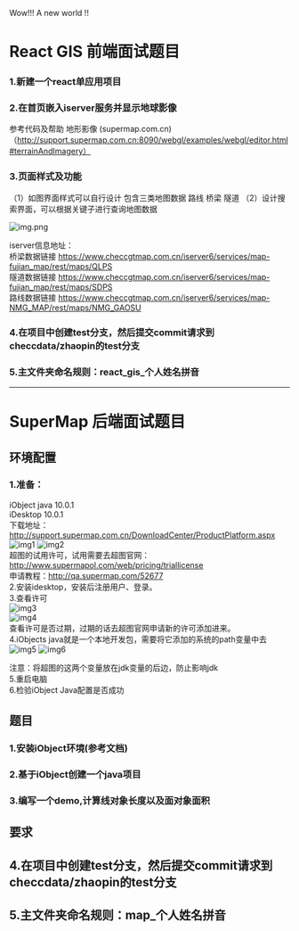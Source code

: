 Wow!!!
A new world !!


# React GIS 前端面试题目


### 1.新建一个react单应用项目

### 2.在首页嵌入iserver服务并显示地球影像

参考代码及帮助 地形影像 (supermap.com.cn)
（http://support.supermap.com.cn:8090/webgl/examples/webgl/editor.html#terrainAndImagery）


### 3.页面样式及功能
（1）如图界面样式可以自行设计 包含三类地图数据 路线 桥梁 隧道
（2）设计搜索界面，可以根据关键子进行查询地图数据

![img.png](img/img.png)


iserver信息地址：  
桥梁数据链接
https://www.checcgtmap.com.cn/iserver6/services/map-fujian_map/rest/maps/QLPS  
隧道数据链接
https://www.checcgtmap.com.cn/iserver6/services/map-fujian_map/rest/maps/SDPS  
路线数据链接
https://www.checcgtmap.com.cn/iserver6/services/map-NMG_MAP/rest/maps/NMG_GAOSU  

### 4.在项目中创建test分支，然后提交commit请求到checcdata/zhaopin的test分支

### 5.主文件夹命名规则：react_gis_个人姓名拼音

------------

# SuperMap 后端面试题目

## 环境配置
### 1.准备：  
iObject java 10.0.1   
iDesktop 10.0.1  
下载地址：http://support.supermap.com.cn/DownloadCenter/ProductPlatform.aspx
![img1](img/img1.png)
![img2](img/img2.png)  
超图的试用许可，试用需要去超图官网： http://www.supermapol.com/web/pricing/triallicense  
申请教程：http://qa.supermap.com/52677  
2.安装idesktop，安装后注册用户、登录。  
3.查看许可  
![img3](img/img3.png)  
![img4](img/img4.png)  
查看许可是否过期，过期的话去超图官网申请新的许可添加进来。  
4.iObjects java就是一个本地开发包，需要将它添加的系统的path变量中去  
![img5](img/img5.png)
![img6](img/img6.png)

注意：将超图的这两个变量放在jdk变量的后边，防止影响jdk  
5.重启电脑  
6.检验iObject Java配置是否成功  

## 题目

### 1.安装iObject环境(参考文档)
### 2.基于iObject创建一个java项目
### 3.编写一个demo,计算线对象长度以及面对象面积

## 要求
## 4.在项目中创建test分支，然后提交commit请求到checcdata/zhaopin的test分支
## 5.主文件夹命名规则：map_个人姓名拼音
